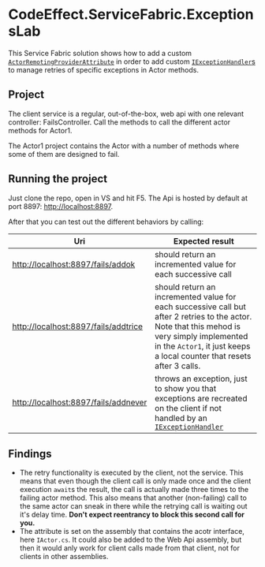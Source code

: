 # CodeEffect.ServiceFabric.ExceptionsLab

This Service Fabric solution shows how to add a custom [`ActorRemotingProviderAttribute`](https://msdn.microsoft.com/en-us/library/microsoft.servicefabric.actors.remoting.actorremotingproviderattribute.aspx) in order to add custom [`IExceptionHandler`s]( https://msdn.microsoft.com/en-us/library/microsoft.servicefabric.services.communication.client.iexceptionhandler.aspx) to manage retries of specific exceptions in Actor methods.

## Project
The client service is a regular, out-of-the-box, web api with one relevant controller: FailsController. Call the methods to call the different actor methods for Actor1.

The Actor1 project contains the Actor with a number of methods where some of them are designed to fail.

## Running the project
Just clone the repo, open in VS and hit F5. The Api is hosted by default at port 8897: [http://localhost:8897](http://localhost:8897).

After that you can test out the different behaviors by calling:

| Uri | Expected result |
|-----|-----------------|
| [http://localhost:8897/fails/addok](http://localhost:8897/fails/addok) | should return an incremented value for each successive call |
| [http://localhost:8897/fails/addtrice](http://localhost:8897/fails/addtrice) | should return an incremented value for each successive call but after 2 retries to the actor. Note that this mehod is very simply implemented in the `Actor1`, it just keeps a local counter that resets after 3 calls. |
|  [http://localhost:8897/fails/addnever](http://localhost:8897/fails/addnever) | throws an exception, just to show you that exceptions are recreated on the client if not handled by an  [`IExceptionHandler`]( https://msdn.microsoft.com/en-us/library/microsoft.servicefabric.services.communication.client.iexceptionhandler.aspx) |

## Findings
* The retry functionality is executed by the client, not the service. This means that even though the client call is only made once and the client execution `await`s the result, the call is actually made three times to the failing actor method. This also means that another (non-failing) call to the same actor can sneak in there while the retrying call is waiting out it's delay time. **Don't expect reentrancy to block this second call for you.**
* The attribute is set on the assembly that contains the acotr interface, here `IActor.cs`. It could also be added to the Web Api assembly, but then it would anly work for client calls made from that client, not for clients in other assemblies.
